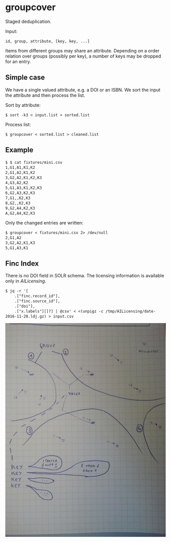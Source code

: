 groupcover
==========

Staged deduplication.

Input:

```
id, group, attribute, [key, key, ...]
```

Items from different groups may share an attribute. Depending on a order
relation over groups (possibly per key), a number of keys may be dropped for
an entry.

Simple case
-----------

We have a single valued attribute, e.g. a DOI or an ISBN. We sort the input
the attribute and then process the list.

Sort by attribute:

```shell
$ sort -k3 < input.list > sorted.list
```

Process list:

```shell
$ groupcover < sorted.list > cleaned.list
```

Example
-------

```
$ $ cat fixtures/mini.csv
1,G1,A1,K1,K2
2,G1,A2,K1,K2
3,G2,A2,K1,K2,K3
4,G3,A2,K2
5,G1,A3,K1,K2,K3
6,G2,A3,K2,K3
7,G1,,K2,K3
8,G2,,K2,K3
9,G2,A4,K2,K3
A,G2,A4,K2,K3
```

Only the changed entries are written:

```
$ groupcover < fixtures/mini.csv 2> /dev/null
2,G1,A2
3,G2,A2,K1,K3
5,G1,A3,K1
```

Finc Index
----------

There is no DOI field in SOLR schema. The licensing information is available
only in *AILicensing*.

```
$ jq -r '[
    .["finc.record_id"],
    .["finc.source_id"],
    .["doi"],
    .["x.labels"][]?] | @csv' < <(unpigz -c /tmp/AILicensing/date-2016-11-28.ldj.gz) > input.csv
```

![](sketch.jpg)
